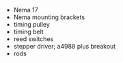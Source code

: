 + Nema 17
+ Nema mounting brackets
+ timing pulley
+ timing belt
+ reed switches
+ stepper driver; a4988 plus breakout
+ rods

